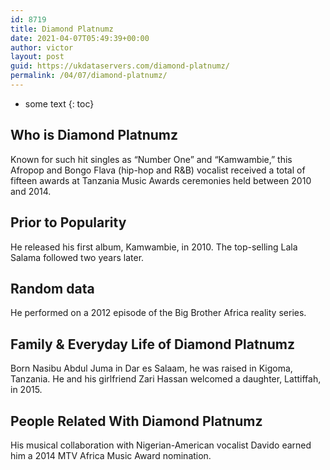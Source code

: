 ```yaml
---
id: 8719
title: Diamond Platnumz
date: 2021-04-07T05:49:39+00:00
author: victor
layout: post
guid: https://ukdataservers.com/diamond-platnumz/
permalink: /04/07/diamond-platnumz/
---
```


* some text
{: toc}


## Who is Diamond Platnumz



Known for such hit singles as &#8220;Number One&#8221; and &#8220;Kamwambie,&#8221; this Afropop and Bongo Flava (hip-hop and R&B) vocalist received a total of fifteen awards at Tanzania Music Awards ceremonies held between 2010 and 2014.

                
                
                
## Prior to Popularity



He released his first album, Kamwambie, in 2010. The top-selling Lala Salama followed two years later.

                
                
                
## Random data



He performed on a 2012 episode of the Big Brother Africa reality series.

                
                
                
## Family & Everyday Life of Diamond Platnumz



Born Nasibu Abdul Juma in Dar es Salaam, he was raised in Kigoma, Tanzania. He and his girlfriend Zari Hassan welcomed a daughter, Lattiffah, in 2015.

                
                
                
## People Related With Diamond Platnumz



His musical collaboration with Nigerian-American vocalist Davido earned him a 2014 MTV Africa Music Award nomination.

                
              
            
          
          
          